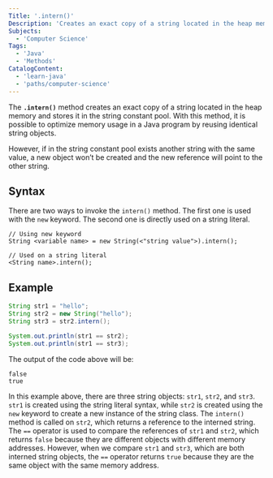 ```yaml
---
Title: '.intern()'
Description: 'Creates an exact copy of a string located in the heap memory and stores it in the string constant pool.'
Subjects:
  - 'Computer Science'
Tags:
  - 'Java'
  - 'Methods'
CatalogContent:
  - 'learn-java'
  - 'paths/computer-science'
---
```


The **`.intern()`** method creates an exact copy of a string located in the heap memory and stores it in the string constant pool. With this method, it is possible to optimize memory usage in a Java program by reusing identical string objects.

However, if in the string constant pool exists another string with the same value, a new object won’t be created and the new reference will point to the other string.

## Syntax

There are two ways to invoke the `intern()` method. The first one is used with the `new` keyword. The second one is directly used on a string literal.

```pseudo
// Using new keyword
String <variable name> = new String(<"string value">).intern();

// Used on a string literal
<String name>.intern();
```

## Example

```java
String str1 = "hello";
String str2 = new String("hello");
String str3 = str2.intern();

System.out.println(str1 == str2);
System.out.println(str1 == str3);
```

The output of the code above will be:

```shell
false
true
```

In this example above, there are three string objects: `str1`, `str2`, and `str3`. `str1` is created using the string literal syntax, while `str2` is created using the `new` keyword to create a new instance of the string class. The `intern()` method is called on `str2`, which returns a reference to the interned string. The `==` operator is used to compare the references of `str1` and `str2`, which returns `false` because they are different objects with different memory addresses. However, when we compare `str1` and `str3`, which are both interned string objects, the `==` operator returns `true` because they are the same object with the same memory address.
